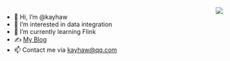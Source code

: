 <image align="right" src="https://github-readme-stats.vercel.app/api?username=kayhaw&custom_title=Kay%20Haw's%20GitHub%20Stats&theme=buefy&show_icons=true" />

- 👋 Hi, I’m @kayhaw
- 👀 I’m interested in data integration
- 🌱 I’m currently learning Flink
- ✍️ [My Blog](https://kayhaw.github.io/)
- 📫 Contact me via kayhaw@qq.com
<!---
kayhaw/kayhaw is a ✨ special ✨ repository because its `README.md` (this file) appears on your GitHub profile.
You can click the Preview link to take a look at your changes.
--->
